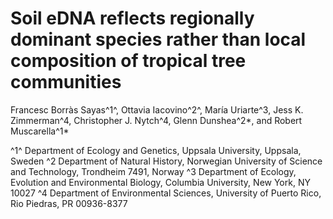 # Soil eDNA reflects regionally dominant species rather than local composition of tropical tree communities

Francesc Borràs Sayas^1^, Ottavia Iacovino^2^, María Uriarte^3, Jess K. Zimmerman^4, Christopher J. Nytch^4, Glenn Dunshea^2*, and Robert Muscarella^1*

^1^ Department of Ecology and Genetics, Uppsala University, Uppsala, Sweden
^2 Department of Natural History, Norwegian University of Science and Technology, Trondheim 7491, Norway
^3 Department of Ecology, Evolution and Environmental Biology, Columbia University, New York, NY 10027
^4 Department of Environmental Sciences, University of Puerto Rico, Rio Piedras, PR 00936-8377
